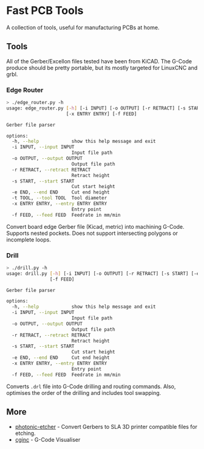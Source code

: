 # Fast PCB Tools
A collection of tools, useful for manufacturing PCBs at home.

## Tools
All of the Gerber/Excellon files tested have been from KiCAD.
The G-Code produce should be pretty portable, but its mostly targeted for LinuxCNC and grbl.

### Edge Router
```sh
> ./edge_router.py -h
usage: edge_router.py [-h] [-i INPUT] [-o OUTPUT] [-r RETRACT] [-s START] [-e END] [-t TOOL]
                      [-x ENTRY ENTRY] [-f FEED]

Gerber file parser

options:
  -h, --help            show this help message and exit
  -i INPUT, --input INPUT
                        Input file path
  -o OUTPUT, --output OUTPUT
                        Output file path
  -r RETRACT, --retract RETRACT
                        Retract height
  -s START, --start START
                        Cut start height
  -e END, --end END     Cut end height
  -t TOOL, --tool TOOL  Tool diameter
  -x ENTRY ENTRY, --entry ENTRY ENTRY
                        Entry point
  -f FEED, --feed FEED  Feedrate in mm/min
```
Convert board edge Gerber file (Kicad, metric) into machining G-Code. Supports nested pockets. Does not support intersecting polygons or incomplete loops.

### Drill
```sh
> ./drill.py -h
usage: drill.py [-h] [-i INPUT] [-o OUTPUT] [-r RETRACT] [-s START] [-e END] [-x ENTRY ENTRY]
                [-f FEED]

Gerber file parser

options:
  -h, --help            show this help message and exit
  -i INPUT, --input INPUT
                        Input file path
  -o OUTPUT, --output OUTPUT
                        Output file path
  -r RETRACT, --retract RETRACT
                        Retract height
  -s START, --start START
                        Cut start height
  -e END, --end END     Cut end height
  -x ENTRY ENTRY, --entry ENTRY ENTRY
                        Entry point
  -f FEED, --feed FEED  Feedrate in mm/min
```
Converts `.drl` file into G-Code drilling and routing commands. Also, optimises the order of the drilling and includes tool swapping.

## More
 - [photonic-etcher](https://github.com/Andrew-Dickinson/photonic-etcher) - Convert Gerbers to SLA 3D printer compatible files for etching.
 - [cginc](https://github.com/BogdanTheGeek/cginc) - G-Code Visualiser
